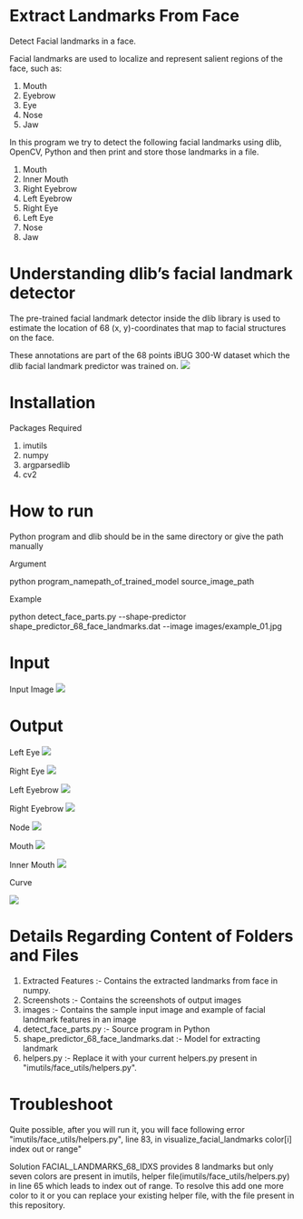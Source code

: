 # Extract Landmarks From Face

 Detect Facial landmarks in a face.
 
Facial landmarks are used to localize and represent salient regions of the face, such as:
1. Mouth
2. Eyebrow
3. Eye
4. Nose
5. Jaw

In this program we try to detect the following facial landmarks using dlib, OpenCV, Python and then print and store those landmarks in a file.
1. Mouth
2. Inner Mouth
3. Right Eyebrow
4. Left Eyebrow
5. Right Eye
6. Left Eye
7. Nose
8. Jaw

# Understanding dlib’s facial landmark detector
The pre-trained facial landmark detector inside the dlib library is used to estimate the location of 68 (x, y)-coordinates that map to facial structures on the face.

These annotations are part of the 68 points iBUG 300-W dataset which the dlib facial landmark predictor was trained on.
![](images/facial_landmarks_68markup.jpg)


# Installation
Packages Required
1. imutils
2. numpy
3. argparsedlib
4. cv2

# How to run
Python program and dlib should be in the same directory or give the path manually

Argument

python program_namepath_of_trained_model source_image_path

Example

python detect_face_parts.py --shape-predictor shape_predictor_68_face_landmarks.dat --image images/example_01.jpg

# Input

Input Image
![](images/picture.jpg)


# Output

Left Eye
![](Screenshots/left_eye.png)

Right Eye
![](Screenshots/right_eye.png)

Left Eyebrow
![](Screenshots/left_eyebrow.png)

Right Eyebrow
![](Screenshots/right_eyebrow.png)

Node
![](Screenshots/nose.png)

Mouth
![](Screenshots/mouth.png)

Inner Mouth
![](Screenshots/inner_mouth.png)

Curve

![](Screenshots/curve.png)


# Details Regarding Content of Folders and Files

1. Extracted Features :- Contains the extracted landmarks from face in numpy.
2. Screenshots :- Contains the screenshots of output images
3. images :- Contains the sample input image and example of facial landmark features in an image
4. detect_face_parts.py :- Source program in Python
5. shape_predictor_68_face_landmarks.dat :- Model for extracting landmark
6. helpers.py :- Replace it with your current helpers.py present in "imutils/face_utils/helpers.py". 

# Troubleshoot

Quite possible, after you will run it, you will face following error
"imutils/face_utils/helpers.py", line 83, in visualize_facial_landmarks color[i] index out or range"

Solution
FACIAL_LANDMARKS_68_IDXS provides 8 landmarks but only seven colors are present in imutils, helper file(imutils/face_utils/helpers.py) in line 65 which leads to index out of range.
To resolve this add one more color to it or you can replace your existing helper file, with the file present in this repository.

